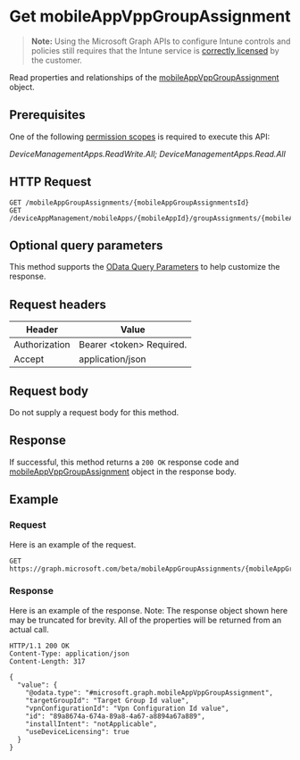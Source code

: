 ﻿# Get mobileAppVppGroupAssignment

> **Note:** Using the Microsoft Graph APIs to configure Intune controls and policies still requires that the Intune service is [correctly licensed](https://go.microsoft.com/fwlink/?linkid=839381) by the customer.

Read properties and relationships of the [mobileAppVppGroupAssignment](../resources/intune_apps_mobileappvppgroupassignment.md) object.
## Prerequisites
One of the following [permission scopes](https://developer.microsoft.com/en-us/graph/docs/authorization/permission_scopes) is required to execute this API:

*DeviceManagementApps.ReadWrite.All; DeviceManagementApps.Read.All*
## HTTP Request
<!-- {
  "blockType": "ignored"
}
-->
```http
GET /mobileAppGroupAssignments/{mobileAppGroupAssignmentsId}
GET /deviceAppManagement/mobileApps/{mobileAppId}/groupAssignments/{mobileAppGroupAssignmentId}
```

## Optional query parameters
This method supports the [OData Query Parameters](https://developer.microsoft.com/en-us/graph/docs/overview/query_parameters) to help customize the response.
## Request headers
|Header|Value|
|---|---|
|Authorization|Bearer &lt;token&gt; Required.|
|Accept|application/json|

## Request body
Do not supply a request body for this method.

## Response
If successful, this method returns a `200 OK` response code and [mobileAppVppGroupAssignment](../resources/intune_apps_mobileappvppgroupassignment.md) object in the response body.

## Example
### Request
Here is an example of the request.
```http
GET https://graph.microsoft.com/beta/mobileAppGroupAssignments/{mobileAppGroupAssignmentsId}
```

### Response
Here is an example of the response. Note: The response object shown here may be truncated for brevity. All of the properties will be returned from an actual call.
```http
HTTP/1.1 200 OK
Content-Type: application/json
Content-Length: 317

{
  "value": {
    "@odata.type": "#microsoft.graph.mobileAppVppGroupAssignment",
    "targetGroupId": "Target Group Id value",
    "vpnConfigurationId": "Vpn Configuration Id value",
    "id": "89a8674a-674a-89a8-4a67-a8894a67a889",
    "installIntent": "notApplicable",
    "useDeviceLicensing": true
  }
}
```



